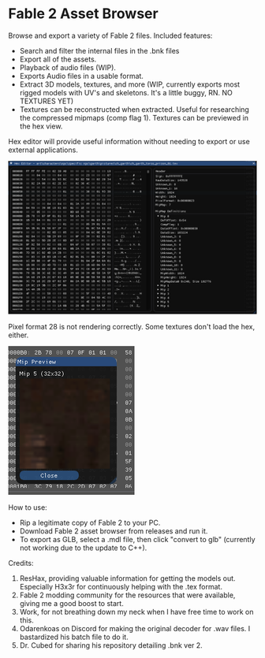 # Fable 2 Asset Browser

Browse and export a variety of Fable 2 files. Included features:

- Search and filter the internal files in the .bnk files
- Export all of the assets.
- Playback of audio files (WIP).
- Exports Audio files in a usable format. 
- Extract 3D models, textures, and more (WIP, currently exports most rigged models with UV's and skeletons. It's a little buggy, RN. NO TEXTURES YET)
- Textures can be reconstructed when extracted. Useful for researching the compressed mipmaps (comp flag 1). Textures can be previewed in the hex view.

Hex editor will provide useful information without needing to export or use external applications.

![img_1.png](img_1.png)

Pixel format 28 is not rendering correctly. Some textures don't load the hex, either. 

![img.png](img.png)


How to use:
- Rip a legitimate copy of Fable 2 to your PC.
- Download Fable 2 asset browser from releases and run it.
- To export as GLB, select a .mdl file, then click "convert to glb" (currently not working due to the update to C++).

Credits:
1. ResHax, providing valuable information for getting the models out. Especially H3x3r for continuously helping with the .tex format.
2. Fable 2 modding community for the resources that were available, giving me a good boost to start.
3. Work, for not breathing down my neck when I have free time to work on this.
4. Odarenkoas on Discord for making the original decoder for .wav files. I bastardized his batch file to do it.
5. Dr. Cubed for sharing his repository detailing .bnk ver 2.
